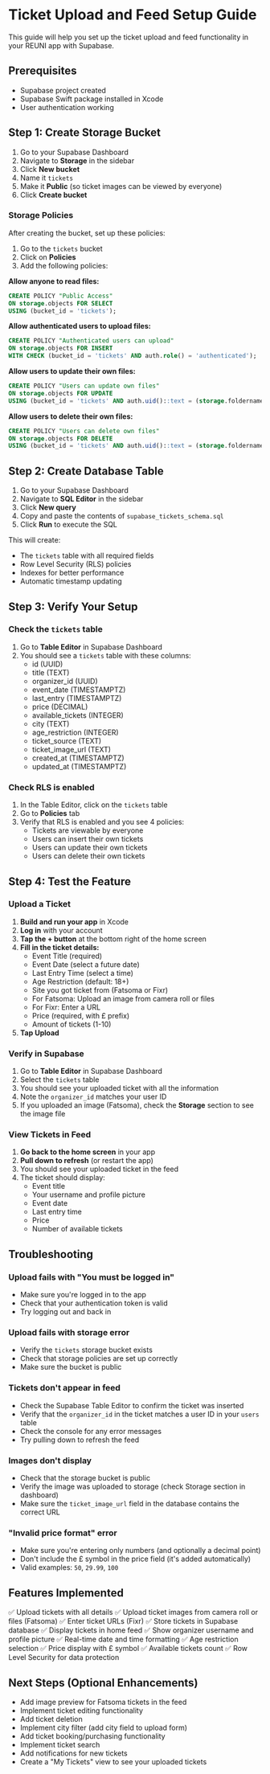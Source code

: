 # Ticket Upload and Feed Setup Guide

This guide will help you set up the ticket upload and feed functionality in your REUNI app with Supabase.

## Prerequisites

- Supabase project created
- Supabase Swift package installed in Xcode
- User authentication working

## Step 1: Create Storage Bucket

1. Go to your Supabase Dashboard
2. Navigate to **Storage** in the sidebar
3. Click **New bucket**
4. Name it `tickets`
5. Make it **Public** (so ticket images can be viewed by everyone)
6. Click **Create bucket**

### Storage Policies

After creating the bucket, set up these policies:

1. Go to the `tickets` bucket
2. Click on **Policies**
3. Add the following policies:

**Allow anyone to read files:**
```sql
CREATE POLICY "Public Access"
ON storage.objects FOR SELECT
USING (bucket_id = 'tickets');
```

**Allow authenticated users to upload files:**
```sql
CREATE POLICY "Authenticated users can upload"
ON storage.objects FOR INSERT
WITH CHECK (bucket_id = 'tickets' AND auth.role() = 'authenticated');
```

**Allow users to update their own files:**
```sql
CREATE POLICY "Users can update own files"
ON storage.objects FOR UPDATE
USING (bucket_id = 'tickets' AND auth.uid()::text = (storage.foldername(name))[1]);
```

**Allow users to delete their own files:**
```sql
CREATE POLICY "Users can delete own files"
ON storage.objects FOR DELETE
USING (bucket_id = 'tickets' AND auth.uid()::text = (storage.foldername(name))[1]);
```

## Step 2: Create Database Table

1. Go to your Supabase Dashboard
2. Navigate to **SQL Editor** in the sidebar
3. Click **New query**
4. Copy and paste the contents of `supabase_tickets_schema.sql`
5. Click **Run** to execute the SQL

This will create:
- The `tickets` table with all required fields
- Row Level Security (RLS) policies
- Indexes for better performance
- Automatic timestamp updating

## Step 3: Verify Your Setup

### Check the `tickets` table

1. Go to **Table Editor** in Supabase Dashboard
2. You should see a `tickets` table with these columns:
   - id (UUID)
   - title (TEXT)
   - organizer_id (UUID)
   - event_date (TIMESTAMPTZ)
   - last_entry (TIMESTAMPTZ)
   - price (DECIMAL)
   - available_tickets (INTEGER)
   - city (TEXT)
   - age_restriction (INTEGER)
   - ticket_source (TEXT)
   - ticket_image_url (TEXT)
   - created_at (TIMESTAMPTZ)
   - updated_at (TIMESTAMPTZ)

### Check RLS is enabled

1. In the Table Editor, click on the `tickets` table
2. Go to **Policies** tab
3. Verify that RLS is enabled and you see 4 policies:
   - Tickets are viewable by everyone
   - Users can insert their own tickets
   - Users can update their own tickets
   - Users can delete their own tickets

## Step 4: Test the Feature

### Upload a Ticket

1. **Build and run your app** in Xcode
2. **Log in** with your account
3. **Tap the + button** at the bottom right of the home screen
4. **Fill in the ticket details:**
   - Event Title (required)
   - Event Date (select a future date)
   - Last Entry Time (select a time)
   - Age Restriction (default: 18+)
   - Site you got ticket from (Fatsoma or Fixr)
   - For Fatsoma: Upload an image from camera roll or files
   - For Fixr: Enter a URL
   - Price (required, with £ prefix)
   - Amount of tickets (1-10)
5. **Tap Upload**

### Verify in Supabase

1. Go to **Table Editor** in Supabase Dashboard
2. Select the `tickets` table
3. You should see your uploaded ticket with all the information
4. Note the `organizer_id` matches your user ID
5. If you uploaded an image (Fatsoma), check the **Storage** section to see the image file

### View Tickets in Feed

1. **Go back to the home screen** in your app
2. **Pull down to refresh** (or restart the app)
3. You should see your uploaded ticket in the feed
4. The ticket should display:
   - Event title
   - Your username and profile picture
   - Event date
   - Last entry time
   - Price
   - Number of available tickets

## Troubleshooting

### Upload fails with "You must be logged in"

- Make sure you're logged in to the app
- Check that your authentication token is valid
- Try logging out and back in

### Upload fails with storage error

- Verify the `tickets` storage bucket exists
- Check that storage policies are set up correctly
- Make sure the bucket is public

### Tickets don't appear in feed

- Check the Supabase Table Editor to confirm the ticket was inserted
- Verify that the `organizer_id` in the ticket matches a user ID in your `users` table
- Check the console for any error messages
- Try pulling down to refresh the feed

### Images don't display

- Check that the storage bucket is public
- Verify the image was uploaded to storage (check Storage section in dashboard)
- Make sure the `ticket_image_url` field in the database contains the correct URL

### "Invalid price format" error

- Make sure you're entering only numbers (and optionally a decimal point)
- Don't include the £ symbol in the price field (it's added automatically)
- Valid examples: `50`, `29.99`, `100`

## Features Implemented

✅ Upload tickets with all details
✅ Upload ticket images from camera roll or files (Fatsoma)
✅ Enter ticket URLs (Fixr)
✅ Store tickets in Supabase database
✅ Display tickets in home feed
✅ Show organizer username and profile picture
✅ Real-time date and time formatting
✅ Age restriction selection
✅ Price display with £ symbol
✅ Available tickets count
✅ Row Level Security for data protection

## Next Steps (Optional Enhancements)

- Add image preview for Fatsoma tickets in the feed
- Implement ticket editing functionality
- Add ticket deletion
- Implement city filter (add city field to upload form)
- Add ticket booking/purchasing functionality
- Implement ticket search
- Add notifications for new tickets
- Create a "My Tickets" view to see your uploaded tickets
